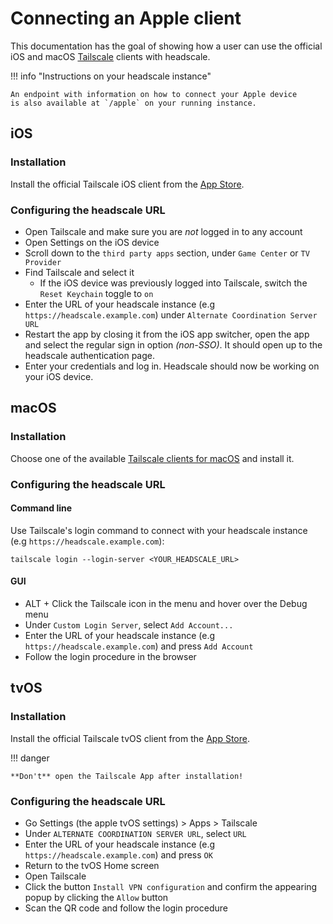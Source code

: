 # Connecting an Apple client

This documentation has the goal of showing how a user can use the official iOS and macOS [Tailscale](https://tailscale.com) clients with headscale.

!!! info "Instructions on your headscale instance"

    An endpoint with information on how to connect your Apple device
    is also available at `/apple` on your running instance.

## iOS

### Installation

Install the official Tailscale iOS client from the [App Store](https://apps.apple.com/app/tailscale/id1470499037).

### Configuring the headscale URL

- Open Tailscale and make sure you are _not_ logged in to any account
- Open Settings on the iOS device
- Scroll down to the `third party apps` section, under `Game Center` or `TV Provider`
- Find Tailscale and select it
  - If the iOS device was previously logged into Tailscale, switch the `Reset Keychain` toggle to `on`
- Enter the URL of your headscale instance (e.g `https://headscale.example.com`) under `Alternate Coordination Server URL`
- Restart the app by closing it from the iOS app switcher, open the app and select the regular sign in option
  _(non-SSO)_. It should open up to the headscale authentication page.
- Enter your credentials and log in. Headscale should now be working on your iOS device.

## macOS

### Installation

Choose one of the available [Tailscale clients for macOS](https://tailscale.com/kb/1065/macos-variants) and install it.

### Configuring the headscale URL

#### Command line

Use Tailscale's login command to connect with your headscale instance (e.g `https://headscale.example.com`):

```
tailscale login --login-server <YOUR_HEADSCALE_URL>
```

#### GUI

- ALT + Click the Tailscale icon in the menu and hover over the Debug menu
- Under `Custom Login Server`, select `Add Account...`
- Enter the URL of your headscale instance (e.g `https://headscale.example.com`) and press `Add Account`
- Follow the login procedure in the browser

## tvOS

### Installation

Install the official Tailscale tvOS client from the [App Store](https://apps.apple.com/app/tailscale/id1470499037).

!!! danger

    **Don't** open the Tailscale App after installation!

### Configuring the headscale URL

- Go Settings (the apple tvOS settings) > Apps > Tailscale
- Under `ALTERNATE COORDINATION SERVER URL`, select `URL`
- Enter the URL of your headscale instance (e.g `https://headscale.example.com`) and press `OK`
- Return to the tvOS Home screen
- Open Tailscale
- Click the button `Install VPN configuration` and confirm the appearing popup by clicking the `Allow` button
- Scan the QR code and follow the login procedure
